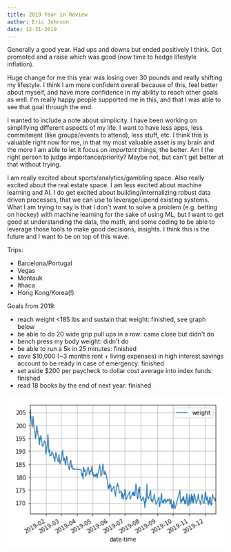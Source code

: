 ```yaml
---
title: 2019 Year in Review
author: Eric Johnson
date: 12-31-2019
---
```



Generally a good year. Had ups and downs but ended positively I think. Got promoted and a raise which was good (now time to hedge lifestyle inflation).

Huge change for me this year was losing over 30 pounds and really shifting my lifestyle. I think I am more confident overall because of this, feel better about myself, and have more confidence in my ability to reach other goals as well. I'm really happy people supported me in this, and that I was able to see that goal through the end.

I wanted to include a note about simplicity. I have been working on simplifying different aspects of my life. I want to have less apps, less commitment (like groups/events to attend), less stuff, etc. I think this is valuable right now for me, in that my most valuable asset is my brain and the more I am able to let it focus on *important* things, the better. Am I the right person to judge importance/priority? Maybe not, but can't get better at that without trying.

I am really excited about sports/analytics/gambling space. Also really excited about the real estate space. I am less excited about machine learning and AI. I do get excited about building/internalizing robust data driven processes, that we can use to leverage/upend existing systems. What I am trying to say is that I don't want to solve a problem (e.g. betting on hockey) with machine learning for the sake of using ML, but I want to get good at understanding the data, the math, and some coding to be able to leverage those tools to make good decisions, insights. I think this is the future and I want to be on top of this wave.

Trips:

- Barcelona/Portugal
- Vegas
- Montauk
- Ithaca
- Hong Kong/Korea(!)

Goals from 2019:

- reach weight <185 lbs and sustain that weight: finished, see graph below
- be able to do 20 wide grip pull ups in a row: came close but didn't do
- bench press my body weight: didn't do
- be able to run a 5k in 25 minutes: finished
- save $10,000 (~3 months rent + living expenses) in high interest savings account to be ready in case of emergency: finished
- set aside $200 per paycheck to dollar cost average into index funds: finished
- read 18 books by the end of next year: finished

![2019 Weight plot](year-in-review-2019-weight.png)

